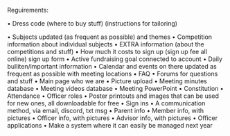 Reguirements:

• Dress code (where to buy stuff) (instructions for tailoring) 

• Subjects updated (as frequent as possible) and themes 
• Competition information about individual subjects 
• EXTRA information (about the competitions and stuff) 
• How much it costs to sign up (sign up fee all online) sign up form 
• Active fundraising goal connected to account 
• Daily bulliten/important information 
• Calendar and events on there updated as frequent as possible with meeting locations 
• FAQ 
• Forums for questions and stuff 
• Main page who we are 
• Picture upload 
• Meeting minutes database 
• Meeting videos database 
• Meeting PowerPoint 
• Constitution 
• Attendance 
• Officer roles 
• Poster printouts and images that can be used for new ones, all downloadable for free 
• Sign ins 
• A communication method, via email, discord, txt msg 
• Parent info 
• Member info, with pictures 
• Officer info, with pictures 
• Advisor info, with pictures 
• Officer applications 
• Make a system where it can easily be managed next year 